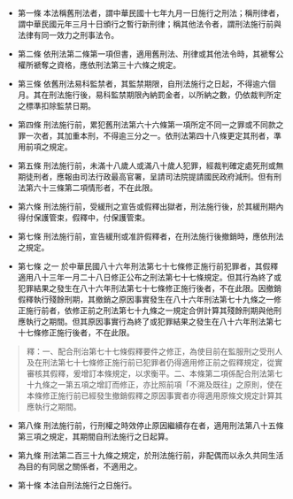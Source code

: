* 第一條 本法稱舊刑法者，謂中華民國十七年九月一日施行之刑法；稱刑律者，謂中華民國元年三月十日頒行之暫行新刑律；稱其他法令者，謂刑法施行前與法律有同一效力之刑事法令。

* 第二條 依刑法第二條第一項但書，適用舊刑法、刑律或其他法令時，其褫奪公權所褫奪之資格，應依刑法第三十六條之規定。

* 第三條 依舊刑法易科監禁者，其監禁期限，自刑法施行之日起，不得逾六個月。其在刑法施行後，易科監禁期限內納罰金者，以所納之數，仍依裁判所定之標準扣除監禁日期。

* 第四條 刑法施行前，累犯舊刑法第六十六條第一項所定不同一之罪或不同款之罪一次者，其加重本刑，不得逾三分之一。依刑法第四十八條更定其刑者，準用前項之規定。

* 第五條 刑法施行前，未滿十八歲人或滿八十歲人犯罪，經裁判確定處死刑或無期徒刑者，應報由司法行政最高官署，呈請司法院提請國民政府減刑。但有刑法第六十三條第二項情形者，不在此限。

* 第六條 刑法施行前，受緩刑之宣告或假釋出獄者，刑法施行後，於其緩刑期內得付保護管束，假釋中，付保護管束。

* 第七條 刑法施行前，宣告緩刑或准許假釋者，在刑法施行後撤銷時，應依刑法之規定。

* 第七條 之一 於中華民國八十六年刑法第七十七條修正施行前犯罪者，其假釋適用八十三年一月二十八日修正公布之刑法第七十七條規定。但其行為終了或犯罪結果之發生在八十六年刑法第七十七條修正施行後者，不在此限。因撤銷假釋執行殘餘刑期，其撤銷之原因事實發生在八十六年刑法第七十九條之一修正施行前者，依修正前之刑法第七十九條之一規定合併計算其殘餘刑期與他刑應執行之期間。但其原因事實行為終了或犯罪結果之發生在八十六年刑法第七十七條修正施行後者，不在此限。

> 釋：一、配合刑治第七十七條假釋要件之修正，為使目前在監服刑之受刑人及在刑法第七十七條修正施行前已犯罪者仍得適用修正前之假釋規定，從實審核其假釋，爰增訂本條規定，以求衡平。二、本條第二項係配合刑法第七十九條之一第五項之增訂而修正，亦比照前項「不溯及既往」之原則，使在本條修正施行前已經發生撤銷假釋之原因事實者亦得適用原條文規定計算其應執行之期間。

* 第八條 刑法施行前，行刑權之時效停止原因繼續存在者，適用刑法第八十五條第三項之規定，其期間自刑法施行之日起算。

* 第九條 刑法第二百三十九條之規定，於刑法施行前，非配偶而以永久共同生活為目的有同居之關係者，不適用之。

* 第十條 本法自刑法施行之日施行。

